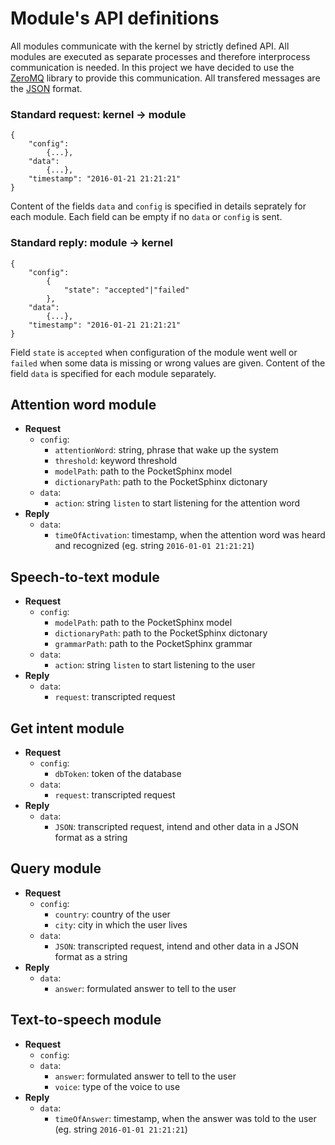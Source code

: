 # Module's API definitions #

All modules communicate with the kernel by strictly defined API. All modules are executed as separate processes and therefore interprocess communication is needed. In this project we have decided to use the [ZeroMQ](http://zeromq.org/) library to provide this communication. All transfered messages are the [JSON](http://www.ecma-international.org/publications/files/ECMA-ST/ECMA-404.pdf) format.

### Standard request: kernel &rarr; module ###
    {
        "config":
            {...},
        "data":
            {...},
        "timestamp": "2016-01-21 21:21:21"
    }

Content of the fields `data` and `config` is specified in details seprately for each module. Each field can be empty if no `data` or `config` is sent.

### Standard reply: module &rarr; kernel ###
    {
        "config":
            {
                "state": "accepted"|"failed"
            },
        "data":
            {...},
        "timestamp": "2016-01-21 21:21:21"
    }

Field `state` is `accepted` when configuration of the module went well or `failed` when some data is missing or wrong values are given. Content of the field `data` is specified for each module separately.

## Attention word module ##
  * **Request**
    * `config`:
      * `attentionWord`: string, phrase that wake up the system
      * `threshold`: keyword threshold
      * `modelPath`: path to the PocketSphinx model
      * `dictionaryPath`: path to the PocketSphinx dictonary
    * `data`:
      * `action`: string `listen` to start listening for the attention word
  * **Reply**
    * `data`:
      * `timeOfActivation`: timestamp, when the attention word was heard and recognized (eg. string `2016-01-01 21:21:21`)

## Speech-to-text module ##
  * **Request**
    * `config`:
      * `modelPath`: path to the PocketSphinx model
      * `dictionaryPath`: path to the PocketSphinx dictonary
      * `grammarPath`: path to the PocketSphinx grammar
    * `data`:
      * `action`: string `listen` to start listening to the user
  * **Reply**
    * `data`:
      * `request`: transcripted request

## Get intent module ##
  * **Request**
    * `config`:
      * `dbToken`: token of the database
    * `data`:
      * `request`: transcripted request
  * **Reply**
    * `data`:
      * `JSON`: transcripted request, intend and other data in a JSON format as a string

## Query module ##
  * **Request**
    * `config`:
      * `country`: country of the user
      * `city`: city in which the user lives
    * `data`:
      * `JSON`: transcripted request, intend and other data in a JSON format as a string
  * **Reply**
    * `data`:
      * `answer`: formulated answer to tell to the user

## Text-to-speech module ##
  * **Request**
    * `config`:
    * `data`:
      * `answer`: formulated answer to tell to the user
      * `voice`: type of the voice to use
  * **Reply**
    * `data`:
      * `timeOfAnswer`: timestamp, when the answer was told to the user (eg. string `2016-01-01 21:21:21`)
